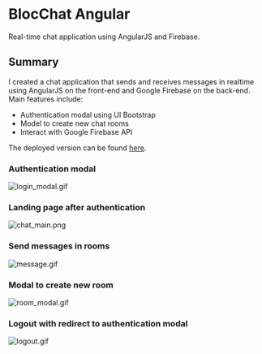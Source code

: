 # BlocChat Angular
Real-time chat application using AngularJS and Firebase.

## Summary

I created a chat application that sends and receives messages in realtime using AngularJS on the front-end and Google Firebase on the back-end. Main features include:

- Authentication modal using UI Bootstrap
- Model to create new chat rooms
- Interact with Google Firebase API

The deployed version can be found [here](https://realtime-chat.netlify.com).<br>

### Authentication modal
![login_modal.gif](https://s14.postimg.org/hl87yoehd/login_modal.gif "Authentication modal")

### Landing page after authentication
![chat_main.png](https://s15.postimg.org/b0dymzhyj/chat_main.png "landing page")

### Send messages in rooms
![message.gif](https://s10.postimg.org/lfgtt5i3t/message.gif "Send messages")

### Modal to create new room
![room_modal.gif](https://s15.postimg.org/80mxmoxyj/room_modal.gif "Create room modal")

### Logout with redirect to authentication modal
![logout.gif](https://s2.postimg.org/dxxe39c21/logout.gif "Logout")
